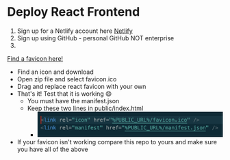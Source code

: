 # Deploy React Frontend

1. Sign up for a Netlify account here [Netlify](https://www.netlify.com/)
2. Sign up using GitHub - personal GitHub NOT enterprise
3. 


[Find a favicon here!](https://favicon.io/)
- Find an icon and download
- Open zip file and select favicon.ico
- Drag and replace react favicon with your own
- That's it! Test that it is working :smile:
    - You must have the manifest.json
    - Keep these two lines in public/index.html
        - ![link tags](link-tags.png)
- If your favicon isn't working compare this repo to yours and make sure you have all of the above